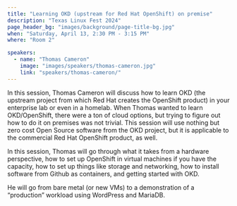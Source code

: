 ```yaml
---
title: "Learning OKD (upstream for Red Hat OpenShift) on premise"
description: "Texas Linux Fest 2024"
page_header_bg: "images/background/page-title-bg.jpg"
when: "Saturday, April 13, 2:30 PM - 3:15 PM"
where: "Room 2"

speakers:
  - name: "Thomas Cameron"
    image: "images/speakers/thomas-cameron.jpg"
    link: "speakers/thomas-cameron/"
---
```


In this session, Thomas Cameron will discuss how to learn OKD (the upstream
project from which Red Hat creates the OpenShift product) in your enterprise
lab or even in a homelab. When Thomas wanted to learn OKD/OpenShift, there were
a ton of cloud options, but trying to figure out how to do it on premises was
not trivial. This session will use nothing but zero cost Open Source software
from the OKD project, but it is applicable to the commercial Red Hat OpenShift
product, as well.

In this session, Thomas will go through what it takes from a hardware
perspective, how to set up OpenShift in virtual machines if you have the
capacity, how to set up things like storage and networking, how to install
software from Github as containers, and getting started with OKD.

He will go from bare metal (or new VMs) to a demonstration of a “production”
workload using WordPress and MariaDB.
